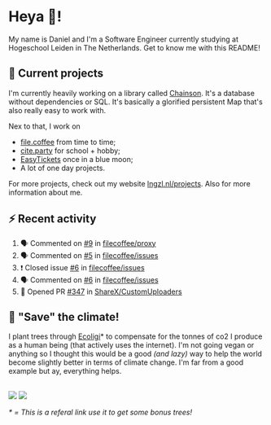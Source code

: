# Heya 👋!

My name is Daniel and I'm a Software Engineer currently studying at Hogeschool Leiden in The Netherlands. Get to know me with this README!

## 💪 Current projects
I'm currently heavily working on a library called [Chainson](https://github.com/abcdan/chainson). It's a database without dependencies or SQL. It's basically a glorified persistent Map that's also really easy to work with.

Nex to that, I work on
- [file.coffee](https://file.coffee) from time to time;
- [cite.party](https://cite.party) for school + hobby;
- [EasyTickets](https://easytickets.xyz) once in a blue moon;
- A lot of one day projects.

For more projects, check out my website [lngzl.nl/projects](https://lngzl.nl/projects). Also for more information about me.

## ⚡ Recent activity
<!--START_SECTION:activity-->
1. 🗣 Commented on [#9](https://github.com/filecoffee/proxy/issues/9) in [filecoffee/proxy](https://github.com/filecoffee/proxy)
2. 🗣 Commented on [#5](https://github.com/filecoffee/issues/issues/5) in [filecoffee/issues](https://github.com/filecoffee/issues)
3. ❗️ Closed issue [#6](https://github.com/filecoffee/issues/issues/6) in [filecoffee/issues](https://github.com/filecoffee/issues)
4. 🗣 Commented on [#6](https://github.com/filecoffee/issues/issues/6) in [filecoffee/issues](https://github.com/filecoffee/issues)
5. 💪 Opened PR [#347](https://github.com/ShareX/CustomUploaders/pull/347) in [ShareX/CustomUploaders](https://github.com/ShareX/CustomUploaders)
<!--END_SECTION:activity-->

## 🌳 "Save" the climate!
I plant trees through <a href="https://ecologi.com/lngzl?r=6005cc57f70194001deaedfa">Ecoligi</a>* to compensate for the tonnes of co2 I produce as a human being (that actively uses the internet). I'm not going vegan or anything so I thought this would be a good _(and lazy)_ way to help the world become slightly better in terms of climate change. I'm far from a good example but ay, everything helps.

<br><a href="https://ecologi.com/lngzl?r=6005cc57f70194001deaedfa"><img src="https://img.shields.io/ecologi/trees/lngzl"></a> <a href="https://ecologi.com/lngzl?r=6005cc57f70194001deaedfa"><img src="https://img.shields.io/ecologi/carbon/lngzl"></a>



_\* = This is a referal link use it to get some bonus trees!_
